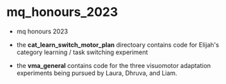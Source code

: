# mq_honours_2023
- mq honours 2023

- the **cat_learn_switch_motor_plan** directoary contains code for Elijah's
  category learning / task switching experiment

- the **vma_general** contains code for the three visuomotor adaptation
  experiments being pursued by Laura, Dhruva, and Liam.

